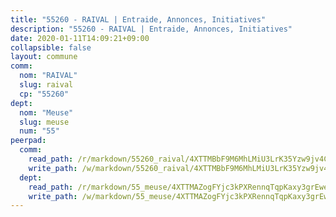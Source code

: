 ```yaml
---
title: "55260 - RAIVAL | Entraide, Annonces, Initiatives"
description: "55260 - RAIVAL | Entraide, Annonces, Initiatives"
date: 2020-01-11T14:09:21+09:00
collapsible: false
layout: commune
comm:
  nom: "RAIVAL"
  slug: raival
  cp: "55260"
dept:
  nom: "Meuse"
  slug: meuse
  num: "55"
peerpad:
  comm:
    read_path: /r/markdown/55260_raival/4XTTMBbF9M6MhLMiU3LrK35Yzw9jv4CGi2K59DarMvcRchgjJ
    write_path: /w/markdown/55260_raival/4XTTMBbF9M6MhLMiU3LrK35Yzw9jv4CGi2K59DarMvcRchgjJ-K3TgUFCXp139HZwayAceZFRU8MYqjRiA6sLAyUvwjMoWpG1Yh99eQqq8vwXGXF1PYviu9PTJren6f4cD69WfoDFAeRwubo9Hi9H8qabiK287WnoppDwQBGGQHVQ8rWryj5i9JW4x
  dept:
    read_path: /r/markdown/55_meuse/4XTTMAZogFYjc3kPXRennqTqpKaxy3grEwemFqg29rwkrPVit
    write_path: /w/markdown/55_meuse/4XTTMAZogFYjc3kPXRennqTqpKaxy3grEwemFqg29rwkrPVit-K3TgUKFK4U3KduRmUzLc9vHoSRQG77sF2Wbs3cyWXobZcgb6TfASJcGDPror5ZZanBF6Mpjeq1Ushd16Pu9ha9F7F38qzhQqES3b79Xt7LuU1tzmWNED66pWnroExmsHxWtFur2G
---
```



